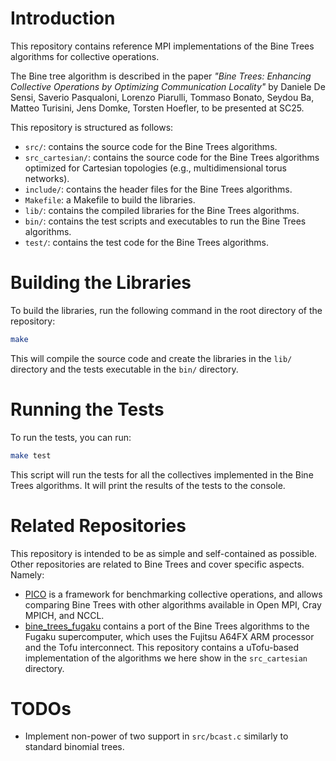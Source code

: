 # Introduction
This repository contains reference MPI implementations of the Bine Trees algorithms for collective operations.

The Bine tree algorithm is described in the paper *"Bine Trees: Enhancing Collective Operations by Optimizing Communication Locality"* by Daniele De Sensi, Saverio Pasqualoni, Lorenzo Piarulli, Tommaso Bonato, Seydou Ba, Matteo Turisini, Jens Domke, Torsten Hoefler, to be presented at SC25.

This repository is structured as follows:
- `src/`: contains the source code for the Bine Trees algorithms.
- `src_cartesian/`: contains the source code for the Bine Trees algorithms optimized for Cartesian topologies (e.g., multidimensional torus networks).
- `include/`: contains the header files for the Bine Trees algorithms.
- `Makefile`: a Makefile to build the libraries.
- `lib/`: contains the compiled libraries for the Bine Trees algorithms.
- `bin/`: contains the test scripts and executables to run the Bine Trees algorithms.
- `test/`: contains the test code for the Bine Trees algorithms.

# Building the Libraries
To build the libraries, run the following command in the root directory of the repository:
```bash
make
```
This will compile the source code and create the libraries in the `lib/` directory and the tests executable in the `bin/` directory.

# Running the Tests
To run the tests, you can run:
```bash
make test
```
This script will run the tests for all the collectives implemented in the Bine Trees algorithms. It will print the results of the tests to the console.


# Related Repositories
This repository is intended to be as simple and self-contained as possible. Other repositories are related to Bine Trees and cover
specific aspects. Namely:
- [PICO](https://github.com/HLC-Lab/pico) is a framework for benchmarking collective operations, and allows comparing Bine Trees with other algorithms available in Open MPI, Cray MPICH, and NCCL.
- [bine_trees_fugaku](https://github.com/HLC-Lab/bine_trees_fugaku) contains a port of the Bine Trees algorithms to the Fugaku supercomputer, which uses the Fujitsu A64FX ARM processor and the Tofu interconnect. This repository contains a uTofu-based implementation of the algorithms we here show in the `src_cartesian` directory.

# TODOs
- Implement non-power of two support in `src/bcast.c` similarly to standard binomial trees.